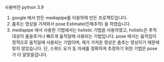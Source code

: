 사용버전 python 3.9 

1. google 에서 만든 mediapipe를 이용하여 만든 프로젝트입니다.
2. 춤추는 영상을 가져와서 pose Estimate(인체추적) 을 하였습니다.
3. mediapipe 에서 사용한 기법에서는 holistic 기법을 사용하였고, holistic은 추적 대상이 춤을추거나 빠르게 움직일때 사용되는 기법입니다.
   pose 에서는 움직임이 정적으로 움직일때 사용되는 기법이며, 제가 가저온 영상은 춤추는 영상이기 때문에 맞지 않았습니다.
   단, 스쿼드 요가 등 자세를 정확하게 추정하기 위한 기법은 pose 가 더 알맞을겁니다.
   
